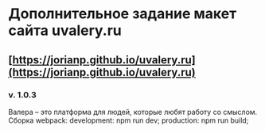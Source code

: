 # Дополнительное задание макет сайта uvalery.ru
## [https://jorianp.github.io/uvalery.ru](https://jorianp.github.io/uvalery.ru)
### v. 1.0.3
Валера – это платформа для людей, которые любят работу со смыслом. Сборка webpack: development: npm run dev; production: npm run build;
